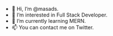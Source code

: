- 👋 Hi, I’m @masads.
- 👀 I’m interested in Full Stack Developer.
- 🌱 I’m currently learning MERN.
- 📫 You can contact me on Twitter.


